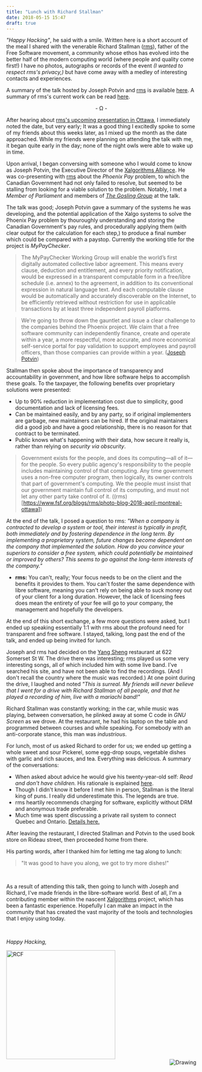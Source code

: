 ```yaml
---
title: "Lunch with Richard Stallman"
date: 2018-05-15 15:47
draft: true
---
```


_"Happy Hacking"_, he said with a smile. Written here is a short account of the meal I shared with the venerable Richard Stallman ([rms](https://stallman.org/biographies.html#serious)), father of the Free Software movement, a community whose ethos has evolved into the better half of the modern computing world (where people and quality come first!) I have no photos, autographs or records of the event _(I wanted to respect rms's privacy,)_ but have come away with a medley of interesting contacts and experiences.

A summary of the talk hosted by Joseph Potvin and [rms](https://stallman.org/biographies.html#serious) is available [here](https://www.fsf.org/blogs/rms/photo-blog-2018-april-montreal-ottawa). A summary of rms's current work can be read [here](https://www.gnu.org/philosophy/free-software-even-more-important.html).

<p style="text-align: center;">-  Ω  -</p>

After hearing about [rms's upcoming presentation in Ottawa](https://www.fsf.org/events/rms-20180430-ottawa), I immediately noted the date, but very early; It was a good thing I excitedly spoke to some of my friends about this weeks later, as I mixed up the month as the date approached. While my friends were planning on attending the talk with me, it began quite early in the day; none of the night owls were able to wake up in time.

Upon arrival, I began conversing with someone who I would come to know as Joseph Potvin, the Executive Director of the [Xalgorithms Alliance](https://xalgorithms.org/). He was co-presenting with [rms](https://stallman.org/biographies.html#serious) about the _Phoenix Pay_ problem, to which the Canadian Government had not only failed to resolve, but seemed to be stalling from looking for a viable solution to the problem. Notably, I met a _Member of Parliament_ and members of [_The Gosling Group_](http://www.goslingcommunity.org/) at the talk.

The talk was good; Joseph Potvin gave a summary of the systems he was developing, and the potential application of the Xalgo systems to solve the Phoenix Pay problem by thouroughly understanding and storing the Canadian Government's pay rules, and procedurally applying them (with clear output for the calculation for each step,) to produce a final number which could be compared with a paystop. Currently the working title for the project is _MyPayChecker_.

> The MyPayChecker Working Group will enable the world’s first digitally automated collective labor agreement. This means every clause, deduction and entitlement, and every priority notification, would be expressed in a transparent computable form in a free/libre schedule (i.e. annex) to the agreement, in addition to its conventional expression in natural language text. And each computable clause would be automatically and accurately discoverable on the Internet, to be efficiently retrieved without restriction for use in applicable transactions by at least three independent payroll platforms.

> We're going to throw down the gauntlet and issue a clear challenge to the companies behind the Phoenix project. We claim that a free software community can independently finance, create and operate within a year, a more respectful, more accurate, and more economical self-service portal for pay validation to support employees and payroll officers, than those companies can provide within a year. ([Joseph Potvin](https://www.fsf.org/blogs/rms/photo-blog-2018-april-montreal-ottawa))

Stallman then spoke about the importance of transparency and accountability in government, and how libre software helps to accomplish these goals. To the taxpayer, the following benefits over proprietary solutions were presented:

- Up to 90% reduction in implementation cost due to simplicity, good documentation and lack of licensing fees.
- Can be maintained easily, and by any party, so if original implementers are garbage, new maintainers can be hired. If the original maintainers did a good job and have a good relationship, there is no reason for that contract to be terminated.
- Public knows what's happening with their data, how secure it really is, rather than relying on _security via obscurity_.

> Government exists for the people, and does its computing—all of it—for the people. So every public agency's responsibility to the people includes maintaining control of that computing. Any time government uses a non-free computer program, then logically, its owner controls that part of government's computing. We the people must insist that our government maintain full control of its computing, and must not let any other party take control of it. ((rms)[https://www.fsf.org/blogs/rms/photo-blog-2018-april-montreal-ottawa])

At the end of the talk, I posed a question to rms: _"When a company is contracted to develop a system or tool, their interest is typically in profit, both immediately and by fostering dependence in the long term. By implementing a proprietary system, future changes become dependent on the company that implemented the solution. How do you convince your superiors to consider a free system, which could potentially be maintained or improved by others? This seems to go against the long-term interests of the company."_

- **rms:** You can't, really; Your focus needs to be on the client and the benefits it provides to them. You can't foster the same dependence with libre software, meaning you can't rely on being able to suck money out of your client for a long duration. However, the lack of licensing fees does mean the entirety of your fee will go to your company, the management and hopefully the developers.

At the end of this short exchange, a few more questions were asked, but I ended up speaking essentially 1:1 with rms about the profound need for transparent and free software. I stayed, talking, long past the end of the talk, and ended up being invited for lunch.

Joseph and rms had decided on the [Yang Sheng](http://stallman.org/cgi-bin/showpage.cgi?path=/restaurants.html&term=ottawa&type=norm&case=0) restaurant at 622 Somerset St W. The drive there was interesting; rms played us some very interesting songs, all of which included him with some live band. I've searched his site, and have not been able to find the recordings. (And I don't recall the country where the music was recorded.) At one point during the drive, I laughed and noted _"This is surreal. My friends will never believe that I went for a drive with Richard Stallman of all people, and that he played a recording of him, live with a mariachi band!"_

Richard Stallman was constantly working; in the car, while music was playing, between conversation, he plinked away at some C code in _GNU Screen_ as we drove. At the restaurant, he had his laptop on the table and programmed between courses and while speaking. For somebody with an anti-corporate stance, this man was _industrious_.

For lunch, most of us asked Richard to order for us; we ended up getting a whole sweet and sour Pickerel, some egg-drop soups, vegetable dishes with garlic and rich sauces, and tea. Everything was delicious. A summary of the conversations:

- When asked about advice he would give his twenty-year-old self: _Read and don't have children._ His rationale is explained [here](https://www.stallman.org/children.html).
- Though I didn't know it before I met him in person, Stallman is the literal king of puns. I really did underestimate this. The legends are true.
- rms heartily recommends charging for software, explicitly without DRM and anonymous trade preferable.
- Much time was spent discussing a private rail system to connect Quebec and Ontario. [Details here.](http://www.railjournal.com/index.php/commuter-rail/private-investors-plan-ottawa-commuter-rail-network.html)

After leaving the restaurant, I directed Stallman and Potvin to the used book store on Rideau street, then proceeded home from there.

His parting words, after I thanked him for letting me tag along to lunch:

> "It was good to have you along, we got to try more dishes!"

<br />

As a result of attending this talk, then going to lunch with Joseph and Richard, I've made friends in the libre-software world. Best of all, I'm a contributing member within the nascent [Xalgorithms](https://xalgorithms.org/) project, which has been a fantastic experience. Hopefully I can make an impact in the community that has created the vast majority of the tools and technologies that I enjoy using today.

<br />

_Happy Hacking,_

<img src="/legacy/art/s.png" alt="RCF" style="border-radius:0; width: 289px;"/>
<br />
<img src="/legacy/GPLV3big.png" alt="Drawing" style="float: right; border-radius:0;"/>
<br />
